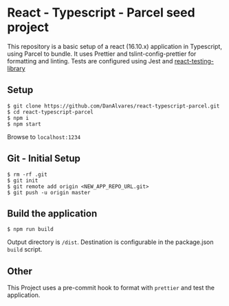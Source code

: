 # React - Typescript - Parcel seed project

This repository is a basic setup of a react (16.10.x) application in Typescript, using Parcel to bundle. It uses Prettier and tslint-config-prettier for formatting and linting. Tests are configured using Jest and [react-testing-library](https://github.com/kentcdodds/react-testing-library) 

## Setup
    $ git clone https://github.com/DanAlvares/react-typescript-parcel.git
    $ cd react-typescript-parcel
    $ npm i
    $ npm start

Browse to `localhost:1234`

## Git - Initial Setup
    $ rm -rf .git
    $ git init
    $ git remote add origin <NEW_APP_REPO_URL.git>
    $ git push -u origin master

## Build the application

    $ npm run build

Output directory is `/dist`. Destination is configurable in the package.json `build` script.
 

## Other

This Project uses a pre-commit hook to format with `prettier` and test the application.  
